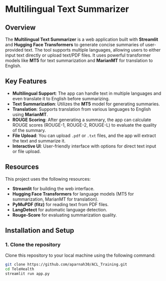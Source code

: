 # Multilingual Text Summarizer

## Overview
The **Multilingual Text Summarizer** is a web application built with **Streamlit** and **Hugging Face Transformers** to generate concise summaries of user-provided text. The tool supports multiple languages, allowing users to either input text directly or upload text/PDF files. It uses powerful transformer models like **MT5** for text summarization and **MarianMT** for translation to English.

## Key Features
- **Multilingual Support**: The app can handle text in multiple languages and even translate it to English before summarizing.
- **Text Summarization**: Utilizes the **MT5** model for generating summaries.
- **Translation**: Supports translation from various languages to English using **MarianMT**.
- **ROUGE Scoring**: After generating a summary, the app can calculate ROUGE scores (ROUGE-1, ROUGE-2, ROUGE-L) to evaluate the quality of the summary.
- **File Upload**: You can upload `.pdf` or `.txt` files, and the app will extract the text and summarize it.
- **Interactive UI**: User-friendly interface with options for direct text input or file upload.

## Resources
This project uses the following resources:
- **Streamlit** for building the web interface.
- **Hugging Face Transformers** for language models (MT5 for summarization, MarianMT for translation).
- **PyMuPDF (fitz)** for reading text from PDF files.
- **LangDetect** for automatic language detection.
- **Rouge-Score** for evaluating summarization quality.

## Installation and Setup

### 1. Clone the repository
Clone this repository to your local machine using the following command:
```bash
git clone https://github.com/aparnah30/ACL_Training.git
cd TeleHealth
streamlit run app.py
